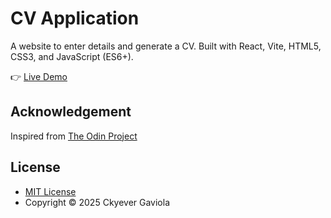 # CV Application

A website to enter details and generate a CV. Built with React, Vite, HTML5, CSS3, and JavaScript (ES6+).

👉 [Live Demo]()

## Acknowledgement

Inspired from [The Odin Project](https://www.theodinproject.com/lessons/node-path-react-new-setting-up-a-react-environment)

## License

- [MIT License](https://opensource.org/license/MIT)
- Copyright © 2025 Ckyever Gaviola
